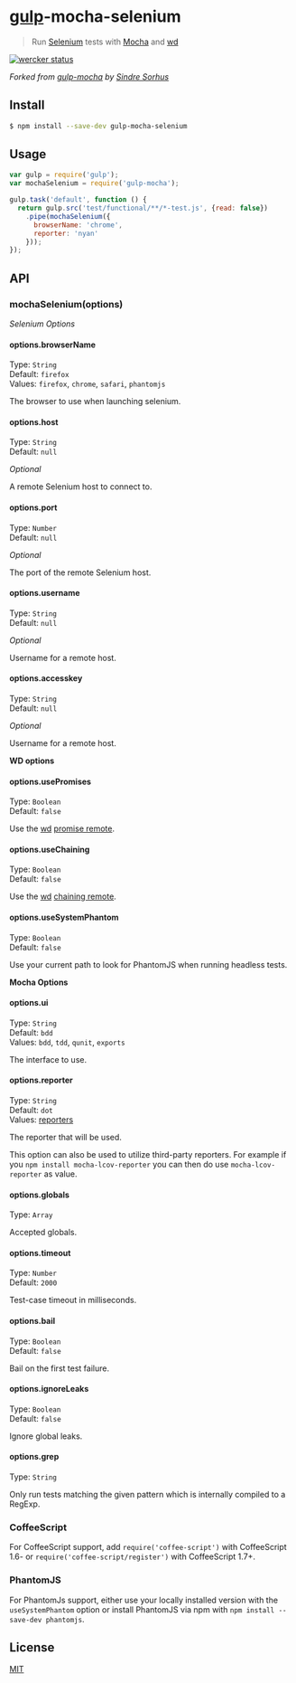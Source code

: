 # [gulp](http://gulpjs.com)-mocha-selenium

> Run [Selenium](http://docs.seleniumhq.org/) tests with [Mocha](http://visionmedia.github.io/mocha/)
> and [wd](https://github.com/admc/wd)

[![wercker status](https://app.wercker.com/status/0630f024f26bf2803460604597fdf77b/m "wercker status")](https://app.wercker.com/project/bykey/0630f024f26bf2803460604597fdf77b)

*Forked from [gulp-mocha](https://github.com/sindresorhus/gulp-mocha) by
[Sindre Sorhus](http://sindresorhus.com)*

## Install

```bash
$ npm install --save-dev gulp-mocha-selenium
```


## Usage

```js
var gulp = require('gulp');
var mochaSelenium = require('gulp-mocha');

gulp.task('default', function () {
  return gulp.src('test/functional/**/*-test.js', {read: false})
    .pipe(mochaSelenium({
      browserName: 'chrome',
      reporter: 'nyan'
    }));
});
```


## API

### mochaSelenium(options)

*Selenium Options*

#### options.browserName

Type: `String`  
Default: `firefox`  
Values: `firefox`, `chrome`, `safari`, `phantomjs`

The browser to use when launching selenium.


#### options.host

Type: `String`  
Default: `null`

*Optional*

A remote Selenium host to connect to.


#### options.port

Type: `Number`  
Default: `null`

*Optional*

The port of the remote Selenium host.


#### options.username

Type: `String`  
Default: `null`

*Optional*

Username for a remote host.


#### options.accesskey

Type: `String`  
Default: `null`

*Optional*

Username for a remote host.



**WD options**

#### options.usePromises

Type: `Boolean`  
Default: `false`

Use the [wd](https://github.com/admc/wd) [promise remote]().


#### options.useChaining

Type: `Boolean`  
Default: `false`

Use the [wd](https://github.com/admc/wd) [chaining remote]().


#### options.useSystemPhantom

Type: `Boolean`  
Default: `false`

Use your current path to look for PhantomJS when running headless tests.



**Mocha Options**

#### options.ui

Type: `String`  
Default: `bdd`  
Values: `bdd`, `tdd`, `qunit`, `exports`

The interface to use.


#### options.reporter

Type: `String`  
Default: `dot`  
Values: [reporters](https://github.com/visionmedia/mocha/tree/master/lib/reporters)

The reporter that will be used.

This option can also be used to utilize third-party reporters. For example if you `npm install mocha-lcov-reporter` you can then do use `mocha-lcov-reporter` as value.


#### options.globals

Type: `Array`

Accepted globals.


#### options.timeout

Type: `Number`  
Default: `2000`

Test-case timeout in milliseconds.


#### options.bail

Type: `Boolean`  
Default: `false`

Bail on the first test failure.


#### options.ignoreLeaks

Type: `Boolean`  
Default: `false`

Ignore global leaks.


#### options.grep

Type: `String`

Only run tests matching the given pattern which is internally compiled to a RegExp.

### CoffeeScript

For CoffeeScript support, add `require('coffee-script')` with CoffeeScript 1.6- or `require('coffee-script/register')` with CoffeeScript 1.7+.

### PhantomJS

For PhantomJs support, either use your locally installed version with the `useSystemPhantom` option or install PhantomJS via npm with `npm install --save-dev phantomjs`.

## License

[MIT](http://opensource.org/licenses/MIT)

